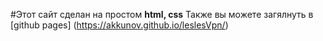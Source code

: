 #Этот сайт сделан на простом **html, css** 
Также вы можете загялнуть в [github pages] (https://akkunov.github.io/leslesVpn/)